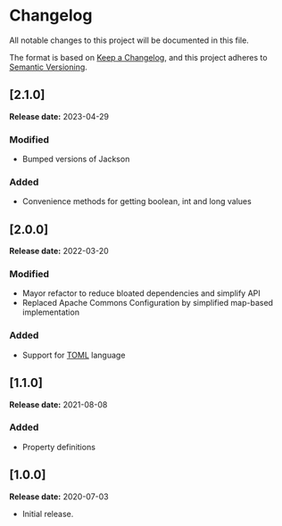 Changelog
==========================================================================

All notable changes to this project will be documented in this file.

The format is based on [Keep a Changelog][1],
and this project adheres to [Semantic Versioning][2].

[2.1.0]
--------------------------------------------------------------------------
**Release date:** 2023-04-29

### Modified
- Bumped versions of Jackson
### Added
- Convenience methods for getting boolean, int and long values


[2.0.0]
--------------------------------------------------------------------------
**Release date:** 2022-03-20
### Modified
- Mayor refactor to reduce bloated dependencies and simplify API
- Replaced Apache Commons Configuration by simplified map-based implementation
### Added
- Support for [TOML](https://toml.io/) language


[1.1.0]
--------------------------------------------------------------------------
**Release date:** 2021-08-08
### Added
- Property definitions


[1.0.0] 
--------------------------------------------------------------------------
**Release date:** 2020-07-03

- Initial release.  


[1]: <https://keepachangelog.com>
[2]: <https://semver.org/>